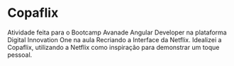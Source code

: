 # Copaflix
Atividade feita para o Bootcamp Avanade Angular Developer na plataforma Digital Innovation One na aula Recriando a Interface da Netflix. Idealizei a Copaflix, utilizando a Netflix como inspiração para demonstrar um toque pessoal.
